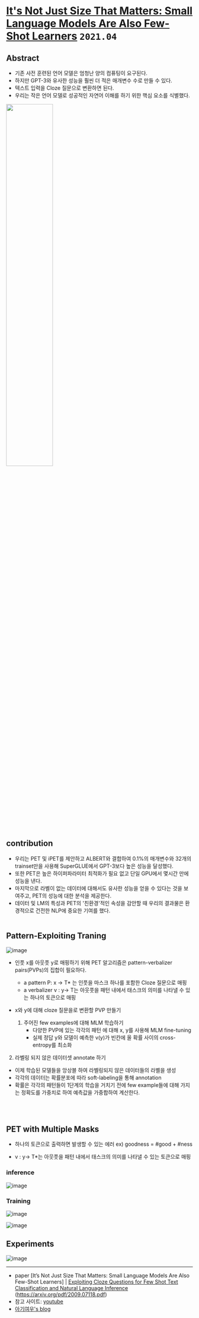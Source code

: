 # [It's Not Just Size That Matters: Small Language Models Are Also Few-Shot Learners](https://arxiv.org/abs/2009.07118) `2021.04`

## Abstract
- 기존 사전 훈련된 언어 모델은 엄청난 양의 컴퓨팅이 요구된다.
- 하지만 GPT-3와 유사한 성능을 훨씬 더 적은 매개변수 수로 만들 수 있다.
- 텍스트 입력을 Cloze 질문으로 변환하면 된다.
- 우리는 작은 언어 모델로 성공적인 자연어 이해를 하기 위한 핵심 요소를 식별했다.
<img src='https://user-images.githubusercontent.com/41243762/150129411-d91d2b65-e070-434e-abaa-3f01d73de944.png' width='50%'>


## contribution
- 우리는 PET 및 iPET를 제안하고 ALBERT와 결합하여 0.1%의 매개변수와 32개의 trainset만을 사용해 SuperGLUE에서 GPT-3보다 높은 성능을 달성했다.
-  또한 PET은 높은 하이퍼파라미터 최적화가 필요 없고 단일 GPU에서 몇시간 만에 성능을 낸다.
- 마지막으로 라벨이 없는 데이터에 대해서도 유사한 성능을 얻을 수 있다는 것을 보여주고, PET의 성능에 대한 분석을 제공한다.
- 데이터 및 LM의 특성과 PET의 '친환경'적인 속성을 감안할 때 우리의 결과물은 환경적으로 건전한 NLP에 중요한 기여를 했다.
<br><br>

## Pattern-Exploiting Traning
![image](https://user-images.githubusercontent.com/41243762/150135390-fde104b0-7f71-4575-8d04-204d31fb877f.png)

- 인풋 x를 아웃풋 y로 매핑하기 위해 PET 알고리즘은 pattern-verbalizer pairs(PVPs)의 집합이 필요하다.
   * a pattern P: x → T* 는 인풋을 마스크 하나를 포함한 Cloze 질문으로 매핑
   * a verbalizer v : y→ T는 아웃풋을 패턴 내에서 태스크의 의미를 나타낼 수 있는 하나의 토큰으로 매핑

- x와 y에 대해 cloze 질문을로 변환할 PVP 만들기
   1. 주어진 few examples에 대해 MLM 학습하기
      - 다양한 PVP에 있는 각각의 패턴 에 대해 x, y를 사용해 MLM fine-tuning 
      - 실제 정답 y와 모델이 예측한 v(y)가 빈칸에 올 확률 사이의 cross-entropy를 최소화

2. 라벨링 되지 않은 데이터셋 annotate 하기
  - 이제 학습된 모델들을 앙상블 하여 라벨링되지 않은 데이터들의 라벨을 생성
  - 각각의 데이터는 확률분포에 따라 soft-labeling을 통해 annotation
  - 확률은 각각의 패턴들이 1단계의 학습을 거치기 전에 few example들에 대해 가지는 정확도를 가중치로 하여 예측값을 가중합하여 계산한다. 

<br><br>

## PET with Multiple Masks
- 하나의 토큰으로 출력하면 발생할 수 있는 에러 ex) goodness = #good + #ness

- v : y→ T*는 아웃풋을 패턴 내에서 태스크의 의미를 나타낼 수 있는 토큰으로 매핑

 ### inference
![image](https://user-images.githubusercontent.com/41243762/150140247-c423efb8-d6f1-47d3-ad39-cc9adc645b89.png)


### Training
![image](https://user-images.githubusercontent.com/41243762/150140303-64133f84-ed53-4eb7-a397-bf4f72bde36d.png)

![image](https://user-images.githubusercontent.com/41243762/150140326-bde77ad0-05b5-4109-88de-e353053ef4fe.png)


## Experiments
![image](https://user-images.githubusercontent.com/41243762/150140881-e75d48fb-fc43-4a4a-93c9-9a11fc0d0e27.png)


---
- paper [It’s Not Just Size That Matters:
Small Language Models Are Also Few-Shot Learners] | [Exploiting Cloze Questions for Few Shot Text Classification and Natural
Language Inference](https://arxiv.org/pdf/2001.07676.pdf)
(https://arxiv.org/pdf/2009.07118.pdf)
- 참고 사이트: [youtube](https://www.youtube.com/watch?v=q5FGZBqK-vc&t=859s) 
- [아기여우's blog](https://littlefoxdiary.tistory.com/62)
